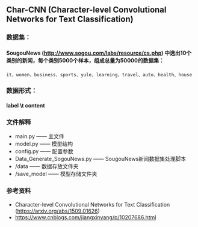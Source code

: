 ## Char-CNN (Character-level Convolutional Networks for Text Classification)


### 数据集：
#### SougouNews (http://www.sogou.com/labs/resource/cs.php) 中选出10个类别的新闻，每个类别5000个样本，组成总量为50000的数据集：
    it、women、business、sports、yule、learning、travel、auto、health、house


### 数据形式：
#### label \t content


### 文件解释
* main.py —— 主文件
* model.py —— 模型结构
* config.py —— 配置参数
* Data_Generate_SogouNews.py —— SougouNews新闻数据集处理脚本
* /data —— 数据存放文件夹
* /save_model —— 模型存储文件夹


### 参考资料
* Character-level Convolutional Networks for Text Classification (https://arxiv.org/abs/1509.01626)
* https://www.cnblogs.com/jiangxinyang/p/10207686.html

